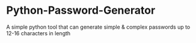 # Python-Password-Generator
A simple python tool that can generate simple &amp; complex passwords up to 12-16 characters in length
